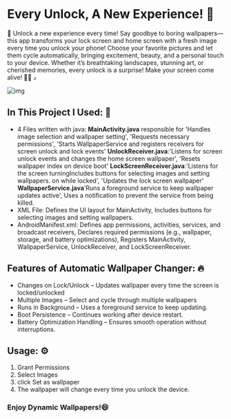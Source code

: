 # Every Unlock, A New Experience! 🌟

🚀 Unlock a new experience every time! Say goodbye to boring wallpapers—this app transforms your lock screen and home screen with a fresh image every time you unlock your phone! Choose your favorite pictures and let them cycle automatically, bringing excitement, beauty, and a personal touch to your device. Whether it’s breathtaking landscapes, stunning art, or cherished memories, every unlock is a surprise! Make your screen come alive! 🎉✨
د

![img](https://github.com/user-attachments/assets/ed261f29-a44b-41f4-b393-222a36a898d6)



## In This Project I Used: 🔧
- 4 Files written with java:
**MainActivity.java** responsible for 'Handles image selection and wallpaper setting', 'Requests necessary permissions', 'Starts WallpaperService and registers receivers for screen unlock and lock events' **UnlockReceiver.java**:'Listens for screen unlock events and changes the home screen wallpaper', 'Resets wallpaper index on device boot' **LockScreenReceiver.java**:'Listens for the screen turningIncludes buttons for selecting images and setting wallpapers. on while locked', 'Updates the lock screen wallpaper' **WallpaperService.java**'Runs a foreground service to keep wallpaper updates active', Uses a notification to prevent the service from being killed.
- XML File:
Defines the UI layout for MainActivity, Includes buttons for selecting images and setting wallpapers.
- AndroidManifest.xml:
Defines app permissions, activities, services, and broadcast receivers, Declares required permissions (e.g., wallpaper, storage, and battery optimizations), Registers MainActivity, WallpaperService, UnlockReceiver, and LockScreenReceiver.

## Features of Automatic Wallpaper Changer: 🔥
* Changes on Lock/Unlock – Updates wallpaper every time the screen is locked/unlocked
* Multiple Images – Select and cycle through multiple wallpapers
* Runs in Background – Uses a foreground service to keep updating.
* Boot Persistence – Continues working after device restart.
* Battery Optimization Handling – Ensures smooth operation without interruptions.

## Usage: ⚙️
1. Grant Permissions
2. Select Images
3. click Set as wallpaper
4. The wallpaper will change every time you unlock the device.


### Enjoy Dynamic Wallpapers!😄
